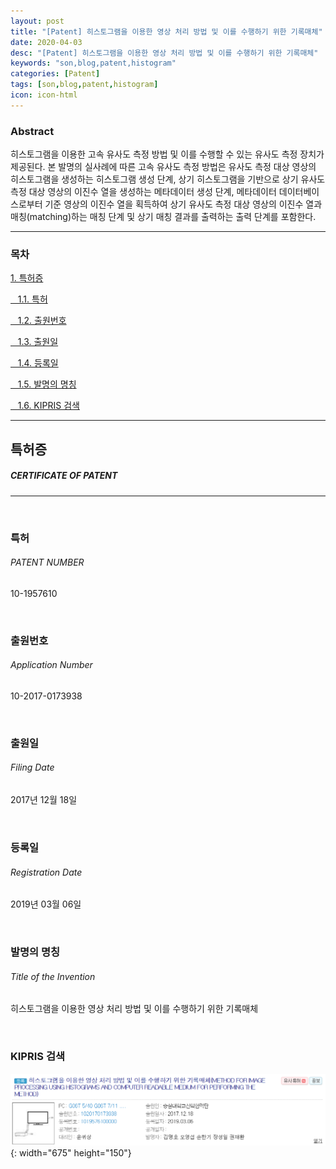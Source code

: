 ```yaml
---
layout: post
title: "[Patent] 히스토그램을 이용한 영상 처리 방법 및 이를 수행하기 위한 기록매체"
date: 2020-04-03
desc: "[Patent] 히스토그램을 이용한 영상 처리 방법 및 이를 수행하기 위한 기록매체"
keywords: "son,blog,patent,histogram"
categories: [Patent]
tags: [son,blog,patent,histogram]
icon: icon-html
---
```


### Abstract

히스토그램을 이용한 고속 유사도 측정 방법 및 이를 수행할 수 있는 유사도 측정 장치가 제공된다. 본 발명의 실사례에 따른 고속 유사도 측정 방법은 유사도 측정 대상 영상의 히스토그램을 생성하는 히스토그램 생성 단계, 상기 히스토그램을 기반으로 상기 유사도 측정 대상 영상의 이진수 열을 생성하는 메타데이터 생성 단계, 메타데이터 데이터베이스로부터 기준 영상의 이진수 열을 획득하여 상기 유사도 측정 대상 영상의 이진수 열과 매칭(matching)하는 매칭 단계 및 상기 매칭 결과를 출력하는 출력 단계를 포함한다.

---

### 목차

[1. 특허증](#list1)

[&nbsp;&nbsp; 1.1. 특허](#list2)

[&nbsp;&nbsp; 1.2. 출원번호](#list3)

[&nbsp;&nbsp; 1.3. 출원일](#list4)

[&nbsp;&nbsp; 1.4. 등록일](#list5)

[&nbsp;&nbsp; 1.5. 발명의 명칭](#list6)

[&nbsp;&nbsp; 1.6. KIPRIS 검색](#list7)

---

## 특허증    <a name="list1"></a>
##### CERTIFICATE OF PATENT
---
<br>

### 특허
###### PATENT NUMBER
10-1957610

<br>

### 출원번호
###### Application Number
10-2017-0173938

<br>

### 출원일
###### Filing Date
2017년 12월 18일

<br>

### 등록일
###### Registration Date
2019년 03월 06일

<br>

### 발명의 명칭
###### Title of the Invention
히스토그램을 이용한 영상 처리 방법 및 이를 수행하기 위한 기록매체

<br>

### KIPRIS 검색

![patent2](/static/assets/img/landing/patent2.png){: width="675" height="150"}